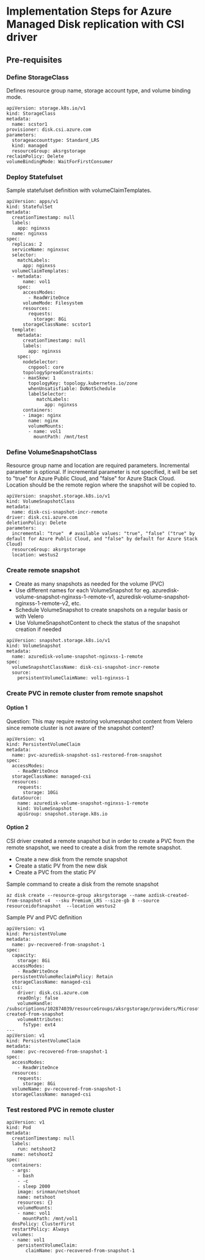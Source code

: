 # Implementation Steps for Azure Managed Disk replication with CSI driver


## Pre-requisites

### Define StorageClass

Defines resource group name, storage account type, and volume binding mode.
```
apiVersion: storage.k8s.io/v1
kind: StorageClass
metadata:
  name: scstor1
provisioner: disk.csi.azure.com
parameters:
  storageaccounttype: Standard_LRS
  kind: managed
  resourceGroup: aksrgstorage
reclaimPolicy: Delete
volumeBindingMode: WaitForFirstConsumer
```


### Deploy Statefulset

Sample statefulset definition with volumeClaimTemplates. 
```
apiVersion: apps/v1
kind: StatefulSet
metadata:
  creationTimestamp: null
  labels:
    app: nginxss
  name: nginxss
spec:
  replicas: 2
  serviceName: nginxsvc
  selector:
    matchLabels:
      app: nginxss
  volumeClaimTemplates: 
  - metadata: 
      name: vol1
    spec:
      accessModes:
        - ReadWriteOnce
      volumeMode: Filesystem
      resources:
        requests:
          storage: 8Gi
      storageClassName: scstor1
  template:
    metadata:
      creationTimestamp: null
      labels:
        app: nginxss
    spec:
      nodeSelector:
        cnppool: core
      topologySpreadConstraints:
      - maxSkew: 1
        topologyKey: topology.kubernetes.io/zone
        whenUnsatisfiable: DoNotSchedule
        labelSelector:
           matchLabels:
              app: nginxss
      containers:
      - image: nginx
        name: nginx
        volumeMounts: 
        - name: vol1
          mountPath: /mnt/test
```

### Define VolumeSnapshotClass

Resource group name and location are required parameters. Incremental parameter is optional. If incremental parameter is not specified, it will be set to "true" for Azure Public Cloud, and "false" for Azure Stack Cloud.  
Location should be the remote region where the snapshot will be copied to.

```
apiVersion: snapshot.storage.k8s.io/v1
kind: VolumeSnapshotClass
metadata:
  name: disk-csi-snapshot-incr-remote
driver: disk.csi.azure.com
deletionPolicy: Delete
parameters:
  incremental: "true"  # available values: "true", "false" ("true" by default for Azure Public Cloud, and "false" by default for Azure Stack Cloud)
  resourceGroup: aksrgstorage
  location: westus2
```

### Create remote snapshot


- Create as many snapshots as needed for the volume (PVC)
- Use different names for each VolumeSnapshot  for eg. azuredisk-volume-snapshot-nginxss-1-remote-v1, azuredisk-volume-snapshot-nginxss-1-remote-v2, etc.
- Schedule VolumeSnapshot to create snapshots on a regular basis or with Velero
- Use VolumeSnapshotContent to check the status of the snapshot creation if needed
```
apiVersion: snapshot.storage.k8s.io/v1
kind: VolumeSnapshot
metadata:
  name: azuredisk-volume-snapshot-nginxss-1-remote
spec:
  volumeSnapshotClassName: disk-csi-snapshot-incr-remote
  source: 
    persistentVolumeClaimName: vol1-nginxss-1
```


### Create PVC in remote cluster from remote snapshot


#### Option 1

Question: This may require restoring volumesnapshot content from Velero since remote cluster is not aware of the snapshot content?

```
apiVersion: v1
kind: PersistentVolumeClaim
metadata:
  name: pvc-azuredisk-snapshot-ss1-restored-from-snapshot
spec:
  accessModes:
    - ReadWriteOnce
  storageClassName: managed-csi
  resources:
    requests:
      storage: 10Gi
  dataSource:
    name: azuredisk-volume-snapshot-nginxss-1-remote
    kind: VolumeSnapshot
    apiGroup: snapshot.storage.k8s.io
```


#### Option 2

CSI driver created a remote snapshot but in order to create a PVC from the remote snapshot, we need to create a disk from the remote snapshot.

- Create a new disk from the remote snapshot
- Create a static PV from the new disk
- Create a PVC from the static PV

Sample command to create a disk from the remote snapshot
```
az disk create --resource-group aksrgstorage --name azdisk-created-from-snapshot-v4  --sku Premium_LRS --size-gb 8 --source resourceidofsnapshot  --location westus2

```

Sample PV and PVC definition
```
apiVersion: v1
kind: PersistentVolume
metadata:
  name: pv-recovered-from-snapshot-1
spec:
  capacity:
    storage: 8Gi
  accessModes:
    - ReadWriteOnce
  persistentVolumeReclaimPolicy: Retain
  storageClassName: managed-csi
  csi:
    driver: disk.csi.azure.com
    readOnly: false
    volumeHandle: /subscriptions/102874039/resourceGroups/aksrgstorage/providers/Microsoft.Compute/disks/azdisk-created-from-snapshot
    volumeAttributes:
      fsType: ext4
---
apiVersion: v1
kind: PersistentVolumeClaim
metadata:
  name: pvc-recovered-from-snapshot-1
spec:
  accessModes:
    - ReadWriteOnce
  resources:
    requests:
      storage: 8Gi
  volumeName: pv-recovered-from-snapshot-1
  storageClassName: managed-csi
  ```

### Test restored PVC in remote cluster

```
apiVersion: v1
kind: Pod
metadata:
  creationTimestamp: null
  labels:
    run: netshoot2
  name: netshoot2
spec:
  containers:
  - args:
    - bash
    - -c
    - sleep 2000
    image: srinman/netshoot
    name: netshoot
    resources: {}
    volumeMounts: 
    - name: vol1
      mountPath: /mnt/vol1
  dnsPolicy: ClusterFirst
  restartPolicy: Always
  volumes:
  - name: vol1
    persistentVolumeClaim:
       claimName: pvc-recovered-from-snapshot-1

```
